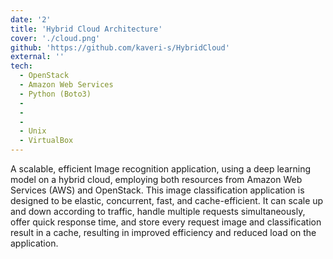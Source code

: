 ```yaml
---
date: '2'
title: 'Hybrid Cloud Architecture'
cover: './cloud.png'
github: 'https://github.com/kaveri-s/HybridCloud'
external: ''
tech:
  - OpenStack
  - Amazon Web Services
  - Python (Boto3)
  -
  -
  -
  - Unix
  - VirtualBox
---
```


A scalable, efficient Image recognition application, using a deep learning model on a hybrid cloud, employing both resources from Amazon Web Services (AWS) and OpenStack. This image classification application is designed to be elastic, concurrent, fast, and cache-efficient. It can scale up and down according to traffic, handle multiple requests simultaneously, offer quick response time, and store every request image and classification result in a cache, resulting in improved efficiency and reduced load on the application.
